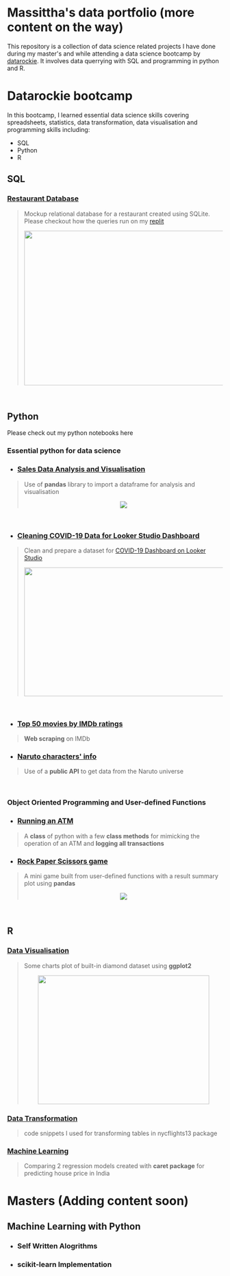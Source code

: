 # Massittha's data portfolio (more content on the way)
This repository is a collection of data science related projects I have done during my master's and while attending a data science bootcamp by [datarockie](https://datarockie.com/).
It involves data querrying with SQL and programming in python and R.


# Datarockie bootcamp
In this bootcamp, I learned essential data science skills covering spreadsheets, statistics, data transformation, data visualisation and programming skills including:
- SQL
- Python
- R

## SQL
### [Restaurant Database](https://github.com/Massittha/data_rockie_sql_project/tree/main)
>Mockup relational database for a restaurant created using SQLite. Please checkout how the queries run on my [replit](https://replit.com/@IamGaff/bootcampbatch08sqlrestaurant)
>  <p align = "center">
> <img src="https://github.com/Massittha/Data-portfolio/assets/93946138/f7ee3731-b400-41d3-8bb6-5b02d2edf39d" width="600" height="360" />

<br>

## Python
Please check out my python notebooks here

### Essential python for data science
- ### [Sales Data Analysis and Visualisation](https://datalore.jetbrains.com/report/static/12XcWoRynSPNSW7x2NCo85/BqHezHwsvi1Emx5W05u9a9)
>Use of **pandas** library to import a dataframe for analysis and visualisation
>  <p align = "center">
>  <img src="https://github.com/Massittha/Data-portfolio/assets/93946138/56e770bd-71b0-4d93-94fb-1c9f66f26c95"  />

<br>

- ### [Cleaning COVID-19 Data for Looker Studio Dashboard](https://github.com/Massittha/Data-portfolio/blob/main/clean_covid_data_viz.ipynb)
>Clean and prepare a dataset for [COVID-19 Dashboard on Looker Studio](https://lookerstudio.google.com/s/ur4CbxWkKMA)
>  <p align = "center">
>  <img src= "https://github.com/Massittha/Data-portfolio/assets/93946138/d25bed25-bfaf-42f8-8f60-c065839ced4c" width="500" height ="300" />
<br>

- ### [Top 50 movies by IMDb ratings](https://github.com/Massittha/Data-portfolio/blob/main/hw04_web_scraping.ipynb)
>**Web scraping** on IMDb

- ### [Naruto characters' info](https://github.com/Massittha/Data-portfolio/blob/main/hw03_API.ipynb)
>Use of a **public API** to get data from the Naruto universe

<br>

###  Object Oriented Programming and User-defined Functions

- ### [Running an ATM](https://github.com/Massittha/Data-portfolio/blob/main/hw02_classATM.ipynb)
>A **class** of python with a few **class methods** for mimicking the operation of an ATM and **logging all transactions**

- ### [Rock Paper Scissors game](https://github.com/Massittha/Data-portfolio/blob/main/hw01_rock_paper_scissors_game.ipynb)
>A mini game built from user-defined functions with a result summary plot using **pandas**
>  <p align = "center">
> <img src="https://github.com/Massittha/Data-portfolio/assets/93946138/35a7fe2c-a8ca-4554-b7e1-59f5ae00ee43"  />

<br>


## R
### [Data Visualisation](https://massittha.github.io/data_visualization_R/)
>Some charts plot of built-in diamond dataset using **ggplot2**
> <p align = "center">
> <img src="https://github.com/Massittha/Data-portfolio/assets/93946138/bc33a301-89c6-4341-baea-984169de5e7d" width="400" height="300"  />

### [Data Transformation](https://www.notion.so/Data-Transformation-with-R-ab7d2d8a8e0b437ea32185fbafee2408)
>code snippets I used for transforming tables in nycflights13 package


### [Machine Learning](https://massittha.github.io/caret_r/)
>Comparing 2 regression models created with **caret package** for predicting house price in India
# Masters (Adding content soon)
## Machine Learning with Python
- ### Self Written Alogrithms
- ### scikit-learn Implementation
